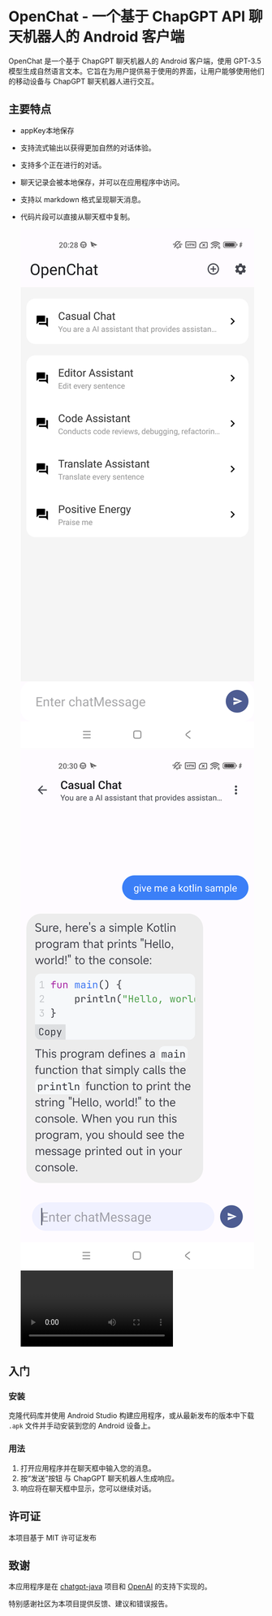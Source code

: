# OpenChat - 一个基于 ChapGPT API 聊天机器人的 Android 客户端

OpenChat 是一个基于 ChapGPT 聊天机器人的 Android 客户端，使用 GPT-3.5 模型生成自然语言文本。它旨在为用户提供易于使用的界面，让用户能够使用他们的移动设备与 ChapGPT 聊天机器人进行交互。

## 主要特点

- appKey本地保存
- 支持流式输出以获得更加自然的对话体验。
- 支持多个正在进行的对话。
- 聊天记录会被本地保存，并可以在应用程序中访问。
- 支持以 markdown 格式呈现聊天消息。
- 代码片段可以直接从聊天框中复制。

  ![](doc/OpenChat-Main.png)
  ![](doc/OpenChat-Chat.png)
  ![](doc/sample.mp4)

## 入门

### 安装

克隆代码库并使用 Android Studio 构建应用程序，或从最新发布的版本中下载 `.apk` 文件并手动安装到您的 Android 设备上。

### 用法

1. 打开应用程序并在聊天框中输入您的消息。
2. 按“发送”按钮 与 ChapGPT 聊天机器人生成响应。
3. 响应将在聊天框中显示，您可以继续对话。

## 许可证

本项目基于 MIT 许可证发布 

## 致谢

本应用程序是在  [chatgpt-java](https://github.com/Grt1228/chatgpt-java) 项目和 [OpenAI](https://platform.openai.com/docs/api-reference) 的支持下实现的。

特别感谢社区为本项目提供反馈、建议和错误报告。
